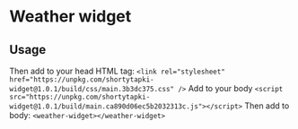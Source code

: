 # Weather widget
## Usage
Then add to your head HTML tag:
```<link rel="stylesheet" href="https://unpkg.com/shortytapki-widget@1.0.1/build/css/main.3b3dc375.css" />```
Add to your body
  ```<script src="https://unpkg.com/shortytapki-widget@1.0.1/build/main.ca890d06ec5b2032313c.js"></script>```
Then add to body:
```<weather-widget></weather-widget>```